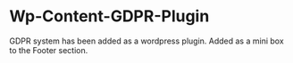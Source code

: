 # Wp-Content-GDPR-Plugin

GDPR system has been added as a wordpress plugin.
Added as a mini box to the Footer section.

